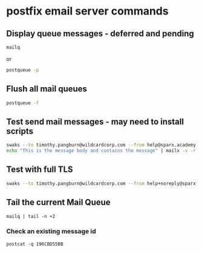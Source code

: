 # postfix email server commands

## Display queue messages - deferred and pending
```sh
mailq
```
or
```sh
postqueue -p
```

## Flush all mail queues
```sh
postqueue -f
```

## Test send mail messages - may need to install scripts
```sh
swaks --to timothy.pangburn@wildcardcorp.com --from help@sparx.academy --server 10.1.10.47 --protocol ESMTP
echo "This is the message body and contains the message" | mailx -v -r "timothy.pangburn@wildcardcorp.com" -s "Test from GCP Priv04" -S smtp="10.1.10.47:25" help@sparx.academy
```

## Test with full TLS
```sh
swaks --to timothy.pangburn@wildcardcorp.com --from help+noreply@sparx.academy --server smtp.castlemail.io --port 587 --tls --protocol ESMTP --auth-password --auth-user "help@sparx.academy"
```
## Tail the current Mail Queue
```
mailq | tail -n +2
```

### Check an existing message id
```
postcat -q 196CBD55BB
```
